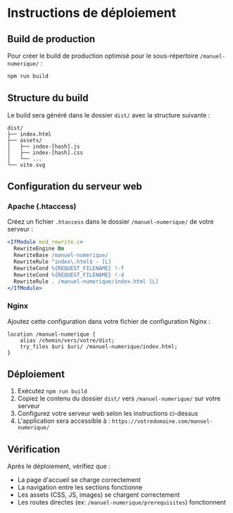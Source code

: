 # Instructions de déploiement

## Build de production

Pour créer le build de production optimisé pour le sous-répertoire `/manuel-numerique/` :

```bash
npm run build
```

## Structure du build

Le build sera généré dans le dossier `dist/` avec la structure suivante :
```
dist/
├── index.html
├── assets/
│   ├── index-[hash].js
│   ├── index-[hash].css
│   └── ...
└── vite.svg
```

## Configuration du serveur web

### Apache (.htaccess)

Créez un fichier `.htaccess` dans le dossier `/manuel-numerique/` de votre serveur :

```apache
<IfModule mod_rewrite.c>
  RewriteEngine On
  RewriteBase /manuel-numerique/
  RewriteRule ^index\.html$ - [L]
  RewriteCond %{REQUEST_FILENAME} !-f
  RewriteCond %{REQUEST_FILENAME} !-d
  RewriteRule . /manuel-numerique/index.html [L]
</IfModule>
```

### Nginx

Ajoutez cette configuration dans votre fichier de configuration Nginx :

```nginx
location /manuel-numerique {
    alias /chemin/vers/votre/dist;
    try_files $uri $uri/ /manuel-numerique/index.html;
}
```

## Déploiement

1. Exécutez `npm run build`
2. Copiez le contenu du dossier `dist/` vers `/manuel-numerique/` sur votre serveur
3. Configurez votre serveur web selon les instructions ci-dessus
4. L'application sera accessible à : `https://votredomaine.com/manuel-numerique/`

## Vérification

Après le déploiement, vérifiez que :
- La page d'accueil se charge correctement
- La navigation entre les sections fonctionne
- Les assets (CSS, JS, images) se chargent correctement
- Les routes directes (ex: `/manuel-numerique/prerequisites`) fonctionnent
